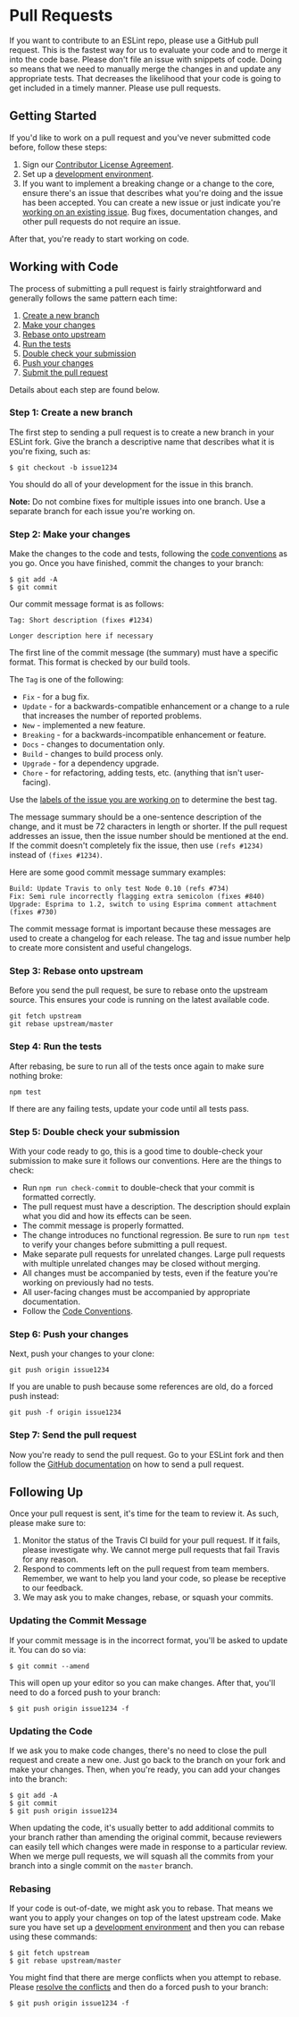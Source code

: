 # Pull Requests

If you want to contribute to an ESLint repo, please use a GitHub pull request. This is the fastest way for us to evaluate your code and to merge it into the code base. Please don't file an issue with snippets of code. Doing so means that we need to manually merge the changes in and update any appropriate tests. That decreases the likelihood that your code is going to get included in a timely manner. Please use pull requests.

## Getting Started

If you'd like to work on a pull request and you've never submitted code before, follow these steps:

1. Sign our [Contributor License Agreement](https://cla.js.foundation/eslint/eslint).
1. Set up a [development environment](../development-environment).
1. If you want to implement a breaking change or a change to the core, ensure there's an issue that describes what you're doing and the issue has been accepted. You can create a new issue or just indicate you're [working on an existing issue](working-on-issues). Bug fixes, documentation changes, and other pull requests do not require an issue.

After that, you're ready to start working on code.

## Working with Code

The process of submitting a pull request is fairly straightforward and generally follows the same pattern each time:

1. [Create a new branch](#step1)
2. [Make your changes](#step2)
3. [Rebase onto upstream](#step3)
4. [Run the tests](#step4)
5. [Double check your submission](#step5)
6. [Push your changes](#step6)
7. [Submit the pull request](#step7)

Details about each step are found below.

### Step 1: Create a new branch<a name="step1"></a>

The first step to sending a pull request is to create a new branch in your ESLint fork. Give the branch a descriptive name that describes what it is you're fixing, such as:

```
$ git checkout -b issue1234
```

You should do all of your development for the issue in this branch.

**Note:** Do not combine fixes for multiple issues into one branch. Use a separate branch for each issue you're working on.

### Step 2: Make your changes<a name="step2"></a>

Make the changes to the code and tests, following the [code conventions](../code-conventions) as you go. Once you have finished, commit the changes to your branch:

```
$ git add -A
$ git commit
```

Our commit message format is as follows:

```
Tag: Short description (fixes #1234)

Longer description here if necessary
```

The first line of the commit message (the summary) must have a specific format. This format is checked by our build tools.

The `Tag` is one of the following:

* `Fix` - for a bug fix.
* `Update` - for a backwards-compatible enhancement or a change to a rule that increases the number of reported problems.
* `New` - implemented a new feature.
* `Breaking` - for a backwards-incompatible enhancement or feature.
* `Docs` - changes to documentation only.
* `Build` - changes to build process only.
* `Upgrade` - for a dependency upgrade.
* `Chore` - for refactoring, adding tests, etc. (anything that isn't user-facing).

Use the [labels of the issue you are working on](working-on-issues#issue-labels) to determine the best tag.

The message summary should be a one-sentence description of the change, and it must be 72 characters in length or shorter. If the pull request addresses an issue, then the issue number should be mentioned at the end. If the commit doesn't completely fix the issue, then use `(refs #1234)` instead of `(fixes #1234)`.

Here are some good commit message summary examples:

```
Build: Update Travis to only test Node 0.10 (refs #734)
Fix: Semi rule incorrectly flagging extra semicolon (fixes #840)
Upgrade: Esprima to 1.2, switch to using Esprima comment attachment (fixes #730)
```

The commit message format is important because these messages are used to create a changelog for each release. The tag and issue number help to create more consistent and useful changelogs.

### Step 3: Rebase onto upstream<a name="step3"></a>

Before you send the pull request, be sure to rebase onto the upstream source. This ensures your code is running on the latest available code.

```
git fetch upstream
git rebase upstream/master
```

### Step 4: Run the tests<a name="step4"></a>

After rebasing, be sure to run all of the tests once again to make sure nothing broke:

```
npm test
```

If there are any failing tests, update your code until all tests pass.

### Step 5: Double check your submission<a name="step5"></a>

With your code ready to go, this is a good time to double-check your submission to make sure it follows our conventions. Here are the things to check:

* Run `npm run check-commit` to double-check that your commit is formatted correctly.
* The pull request must have a description. The description should explain what you did and how its effects can be seen.
* The commit message is properly formatted.
* The change introduces no functional regression. Be sure to run `npm test` to verify your changes before submitting a pull request.
* Make separate pull requests for unrelated changes. Large pull requests with multiple unrelated changes may be closed without merging.
* All changes must be accompanied by tests, even if the feature you're working on previously had no tests.
* All user-facing changes must be accompanied by appropriate documentation.
* Follow the [Code Conventions](../code-conventions.html).

### Step 6: Push your changes<a name="step6"></a>

Next, push your changes to your clone:

```
git push origin issue1234
```

If you are unable to push because some references are old, do a forced push instead:

```
git push -f origin issue1234
```

### Step 7: Send the pull request<a name="step7"></a>

Now you're ready to send the pull request. Go to your ESLint fork and then follow the [GitHub documentation](https://help.github.com/articles/creating-a-pull-request) on how to send a pull request.

## Following Up

Once your pull request is sent, it's time for the team to review it. As such, please make sure to:

1. Monitor the status of the Travis CI build for your pull request. If it fails, please investigate why. We cannot merge pull requests that fail Travis for any reason.
1. Respond to comments left on the pull request from team members. Remember, we want to help you land your code, so please be receptive to our feedback.
1. We may ask you to make changes, rebase, or squash your commits.

### Updating the Commit Message

If your commit message is in the incorrect format, you'll be asked to update it. You can do so via:

```
$ git commit --amend
```

This will open up your editor so you can make changes. After that, you'll need to do a forced push to your branch:

```
$ git push origin issue1234 -f
```

### Updating the Code

If we ask you to make code changes, there's no need to close the pull request and create a new one. Just go back to the branch on your fork and make your changes. Then, when you're ready, you can add your changes into the branch:

```
$ git add -A
$ git commit
$ git push origin issue1234
```

When updating the code, it's usually better to add additional commits to your branch rather than amending the original commit, because reviewers can easily tell which changes were made in response to a particular review. When we merge pull requests, we will squash all the commits from your branch into a single commit on the `master` branch.

### Rebasing

If your code is out-of-date, we might ask you to rebase. That means we want you to apply your changes on top of the latest upstream code. Make sure you have set up a [development environment](../development-environment) and then you can rebase using these commands:

```
$ git fetch upstream
$ git rebase upstream/master
```

You might find that there are merge conflicts when you attempt to rebase. Please [resolve the conflicts](https://help.github.com/articles/resolving-merge-conflicts-after-a-git-rebase/) and then do a forced push to your branch:

```
$ git push origin issue1234 -f
```
